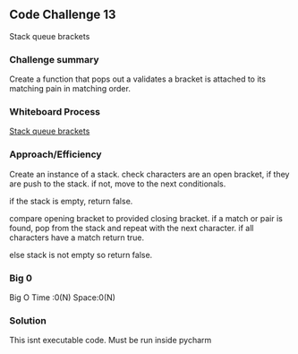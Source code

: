 ## Code Challenge 13
Stack queue brackets

### Challenge summary

Create a function that pops out a validates a bracket is attached to its  matching pain in matching order.

### Whiteboard Process
[Stack queue brackets](Stack_queue_brackets.jpg)

### Approach/Efficiency

Create an instance of a stack. check characters are an open bracket, if they are push to the stack.  if not, move to the next conditionals.

if the stack is empty, return false.

compare opening bracket to provided closing bracket.  if a match or pair is found, pop from the stack and repeat with the next character. if all characters have a match return true.

else stack is not empty so return false.


### Big 0

Big O
Time :0(N)
Space:0(N)

### Solution

This isnt executable code. Must be run inside pycharm
